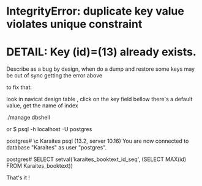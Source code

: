 # IntegrityError: duplicate key value violates unique constraint
# DETAIL:  Key (id)=(13) already exists.

Describe as a bug by design, when do a dump and restore
some keys may be out of sync getting the error above

to fix that:

look in navicat design table , click on the key field 
bellow there's a default value, get the name of index

./manage dbshell
 
or
$ psql -h localhost -U postgres

postgres# \c Karaites
psql (13.2, server 10.16)
You are now connected to database "Karaites" as user "postgres".

postgres# SELECT setval('karaites_booktext_id_seq', (SELECT MAX(id) FROM Karaites_booktext))


 That's it !